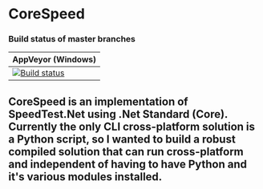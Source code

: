 # CoreSpeed
  
### Build status of master branches
| AppVeyor (Windows) |
|--------------------|
|[![Build status](https://ci.appveyor.com/api/projects/status/o4ysawi7nqumr03w/branch/master?svg=true)](https://ci.appveyor.com/project/tibmeister/corespeed/branch/master)|

## CoreSpeed is an implementation of SpeedTest.Net using .Net Standard (Core).  Currently the only CLI cross-platform solution is a Python script, so I wanted to build a robust compiled solution that can run cross-platform and independent of having to have Python and it's various modules installed.